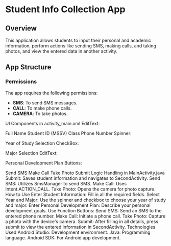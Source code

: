 # Student Info Collection App

## Overview

This application allows students to input their personal and academic information, perform actions like sending SMS, making calls, and taking photos, and view the entered data in another activity.

## App Structure

### Permissions
The app requires the following permissions:

- **SMS**: To send SMS messages.
- **CALL**: To make phone calls.
- **CAMERA**: To take photos.

UI Components in activity_main.xml
EditText:

Full Name
Student ID (MSSV)
Class
Phone Number
Spinner:

Year of Study Selection
CheckBox:

Major Selection
EditText:

Personal Development Plan
Buttons:

Send SMS
Make Call
Take Photo
Submit
Logic Handling in MainActivity.java
Submit: Saves student information and navigates to SecondActivity.
Send SMS: Utilizes SmsManager to send SMS.
Make Call: Uses Intent.ACTION_CALL.
Take Photo: Opens the camera for photo capture.
How to Use
Enter Student Information: Fill in all the required fields.
Select Year and Major: Use the spinner and checkbox to choose your year of study and major.
Enter Personal Development Plan: Describe your personal development goals.
Use Function Buttons:
Send SMS: Send an SMS to the entered phone number.
Make Call: Initiate a phone call.
Take Photo: Capture a photo with the device's camera.
Submit: After filling in all details, press submit to view the entered information in SecondActivity.
Technologies Used
Android Studio: Development environment.
Java: Programming language.
Android SDK: For Android app development.
